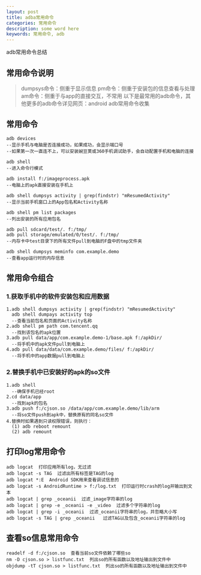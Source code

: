 ```yaml
---
layout: post
title: adba常用命令
categories: 常用命令
description: some word here
keywords: 常用命令, adb
---
```


adb常用命令总结

## 常用命令说明

> dumpsys命令：侧重于显示信息
> pm命令：侧重于安装包的信息查看与处理
> am命令：侧重于与app的直接交互，不常用
> 以下是最常用的adb命令，其他更多的adb命令详见网页：android adb常用命令收集

## 常用命令

```
adb devices  
--显示手机与电脑是否连接成功，如果成功，会显示端口号
--如果第一次一直连不上，可以安装豌豆荚或360手机调试助手，会自动配置手机和电脑的连接

adb shell
--进入命令行模式

adb install f:/imageprocess.apk
--电脑上的apk直接安装在手机上

adb shell dumpsys activity | grep(findstr) "mResumedActivity"
--显示当前手机窗口上的App包名和Activity名称

adb shell pm list packages
--列出安装的所有应用包名

adb pull sdcard/test/. f:/tmp/
adb pull storage/emulated/0/test/. f:/tmp/
--内存卡中test目录下的所有文件pull到电脑的F盘中的tmp文件夹

adb shell dumpsys meminfo com.example.demo
--查看app运行时的内存信息
```

## 常用命令组合

### 1.获取手机中的软件安装包和应用数据

```
1.adb shell dumpsys activity | grep(findstr) "mResumedActivity"
  adb shell dumpays activity top
  --查看当前包名和页面的Activity名称
2.adb shell pm path com.tencent.qq
  --找到该包名的apk位置
3.adb pull data/app/com.example.demo-1/base.apk f:/apkDir/ 
  --将手机中的apk文件pull到电脑上
4.adb pull data/data/com.example.demo/files/ f:/apkDir/
  --将手机中的app数据pull到电脑上
```

### 2.替换手机中已安装好的apk的so文件

```
1.adb shell
  --确保手机已经root
2.cd data/app
  --找到apk的包名
3.adb push f:/cjson.so /data/app/com.example.demo/lib/arm
  --将so文件push到apk中，替换原有的同名so文件
4.替换时如果遇到只读权限错误，则执行：
  (1) adb reboot remount
  (2) adb remount
```

## 打印log常用命令

```
adb logcat  打印应用所有log，无过滤
adb logcat -s TAG  过滤出所有标签是TAG的log
adb logcat *:E  Android SDK用来查看调试信息的
adb logcat -s AndroidRuntime > f:/log.txt  打印运行时crash的log并输出到文本
adb logcat | grep _oceanii  过滤_image字符串的log
adb logcat | grep -e _oceanii -e _video  过滤多个字符串的log
adb logcat | grep -i _oceanii  过滤_oceanii字符串的log，并忽略大小写
adb logcat -s TAG | grep _oceanii   过滤TAG以及包含_oceanii字符串的log
```

## 查看so信息常用命令

```
readelf -d f:/cjson.so  查看当前so文件依赖了哪些so
nm -D cjson.so > listfunc.txt  列出so的所有函数以及地址输出到文件中
objdump -tT cjson.so > listfunc.txt  列出so的所有函数以及地址输出到文件中
```